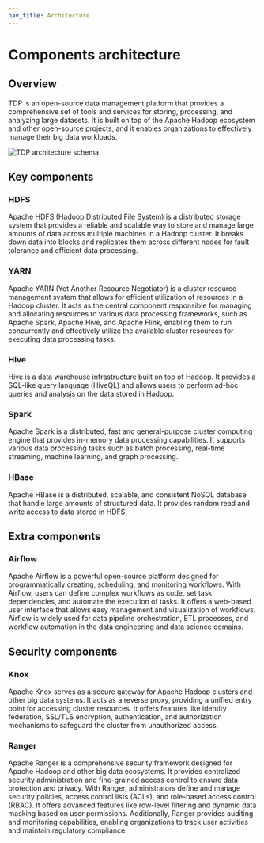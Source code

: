 ```yaml
---
nav_title: Architecture
---
```


# Components architecture

## Overview

TDP is an open-source data management platform that provides a comprehensive set of tools and services for storing, processing, and analyzing large datasets. It is built on top of the Apache Hadoop ecosystem and other open-source projects, and it enables organizations to effectively manage their big data workloads.

![TDP architecture schema](https://raw.githubusercontent.com/TOSIT-IO/tdp-website/feat/david-page-architecture/content/assets/architecture.png)

## Key components

### HDFS

Apache HDFS (Hadoop Distributed File System) is a distributed storage system that provides a reliable and scalable way to store and manage large amounts of data across multiple machines in a Hadoop cluster. It breaks down data into blocks and replicates them across different nodes for fault tolerance and efficient data processing.

### YARN

Apache YARN (Yet Another Resource Negotiator) is a cluster resource management system that allows for efficient utilization of resources in a Hadoop cluster. It acts as the central component responsible for managing and allocating resources to various data processing frameworks, such as Apache Spark, Apache Hive, and Apache Flink, enabling them to run concurrently and effectively utilize the available cluster resources for executing data processing tasks.

### Hive

Hive is a data warehouse infrastructure built on top of Hadoop. It provides a SQL-like query language (HiveQL) and allows users to perform ad-hoc queries and analysis on the data stored in Hadoop.

### Spark

Apache Spark is a distributed, fast and general-purpose cluster computing engine that provides in-memory data processing capabilities. It supports various data processing tasks such as batch processing, real-time streaming, machine learning, and graph processing.

### HBase

Apache HBase is a distributed, scalable, and consistent NoSQL database that handle large amounts of structured data. It provides random read and write access to data stored in HDFS.

## Extra components

### Airflow

Apache Airflow is a powerful open-source platform designed for programmatically creating, scheduling, and monitoring workflows. With Airflow, users can define complex workflows as code, set task dependencies, and automate the execution of tasks. It offers a web-based user interface that allows easy management and visualization of workflows. Airflow is widely used for data pipeline orchestration, ETL processes, and workflow automation in the data engineering and data science domains.

## Security components

### Knox

Apache Knox serves as a secure gateway for Apache Hadoop clusters and other big data systems. It acts as a reverse proxy, providing a unified entry point for accessing cluster resources. It offers features like identity federation, SSL/TLS encryption, authentication, and authorization mechanisms to safeguard the cluster from unauthorized access.

### Ranger

Apache Ranger is a comprehensive security framework designed for Apache Hadoop and other big data ecosystems. It provides centralized security administration and fine-grained access control to ensure data protection and privacy. With Ranger, administrators define and manage security policies, access control lists (ACLs), and role-based access control (RBAC). It offers advanced features like row-level filtering and dynamic data masking based on user permissions. Additionally, Ranger provides auditing and monitoring capabilities, enabling organizations to track user activities and maintain regulatory compliance.
